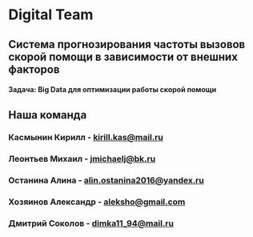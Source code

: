 # Digital Team
## Система прогнозирования частоты вызовов скорой помощи в зависимости от внешних факторов
#### Задача: Big Data для оптимизации работы скорой помощи


## Наша команда
### Касмынин Кирилл - kirill.kas@mail.ru
### Леонтьев Михаил - jmichaelj@bk.ru
### Останина Алина - alin.ostanina2016@yandex.ru
### Хозяинов Александр - aleksho@gmail.com
### Дмитрий Соколов - dimka11_94@mail.ru
